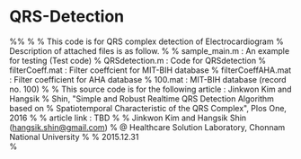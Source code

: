 # QRS-Detection
%%
%
% This code is for QRS complex detection of Electrocardiogram
% Description of attached files is as follow.
%
% sample_main.m : An example for testing (Test code)
% QRSdetection.m : Code for QRSdetection
% filterCoeff.mat : Filter coeffcient for MIT-BIH database
% filterCoeffAHA.mat : Filter coefficient for AHA database
% 100.mat : MIT-BIH database (record no. 100)
%
% This source code is for the following article : Jinkwon Kim and Hangsik
% Shin, "Simple and Robust Realtime QRS Detection Algorithm based on
% Spatiotemporal Characteristic of the QRS Complex", Plos One, 2016
%
% article link : TBD
%
% Jinkwon Kim and Hangsik Shin (hangsik.shin@gmail.com)
% @ Healthcare Solution Laboratory, Chonnam National University
%
% 2015.12.31      
%
